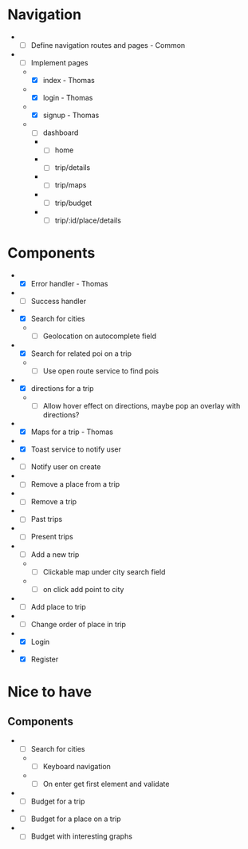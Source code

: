 # Navigation

- *[ ] Define navigation routes and pages - Common
- *[ ] Implement pages
  - *[X] index - Thomas
  - *[X] login - Thomas
  - *[X] signup - Thomas
  - *[ ] dashboard
    - *[ ] home
    - *[ ] trip/details
    - *[ ] trip/maps
    - *[ ] trip/budget
    - *[ ] trip/:id/place/details

# Components

- *[X] Error handler - Thomas
- *[ ] Success handler
- *[X] Search for cities
  - *[ ] Geolocation on autocomplete field
- *[X] Search for related poi on a trip
  - *[ ] Use open route service to find pois
- *[X] directions for a trip
  - *[ ] Allow hover effect on directions, maybe pop an overlay with directions?
- *[X] Maps for a trip - Thomas
- *[X] Toast service to notify user
 - *[ ] Notify user on create
- *[ ] Remove a place from a trip
- *[ ] Remove a trip
- *[ ] Past trips
- *[ ] Present trips
- *[ ] Add a new trip
  - *[ ] Clickable map under city search field
  - *[ ] on click add point to city
- *[ ] Add place to trip
- *[ ] Change order of place in trip
- *[X] Login
- *[X] Register

# Nice to have

## Components
- *[ ] Search for cities
  - *[ ] Keyboard navigation
  - *[ ] On enter get first element and validate  
- *[ ] Budget for a trip
- *[ ] Budget for a place on a trip
- *[ ] Budget with interesting graphs
